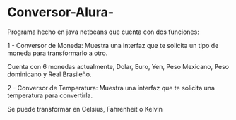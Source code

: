 # Conversor-Alura-

Programa hecho en java netbeans que cuenta con dos funciones:

1 - Conversor de Moneda:
Muestra una interfaz que te solicita un tipo de moneda para transformarlo a otro.

Cuenta con 6 monedas actualmente, Dolar, Euro, Yen, Peso Mexicano, Peso dominicano y Real Brasileño.  

2 - Conversor de Temperatura:
Muestra una interfaz que te solicita una temperatura para convertirla.

Se puede transformar en Celsius, Fahrenheit o Kelvin
